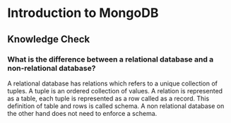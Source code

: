 # Introduction to MongoDB

## Knowledge Check

### What is the difference between a relational database and a non-relational database?

A relational database has relations which refers to a unique collection of tuples. A tuple is an ordered collection of values. A relation is represented as a table, each tuple is represented as a row called as a record. This definition of table and rows is called schema. A non relational database on the other hand does not need to enforce a schema.